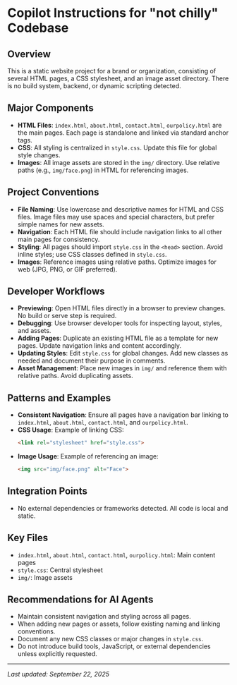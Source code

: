 # Copilot Instructions for "not chilly" Codebase

## Overview
This is a static website project for a brand or organization, consisting of several HTML pages, a CSS stylesheet, and an image asset directory. There is no build system, backend, or dynamic scripting detected.

## Major Components
- **HTML Files**: `index.html`, `about.html`, `contact.html`, `ourpolicy.html` are the main pages. Each page is standalone and linked via standard anchor tags.
- **CSS**: All styling is centralized in `style.css`. Update this file for global style changes.
- **Images**: All image assets are stored in the `img/` directory. Use relative paths (e.g., `img/face.png`) in HTML for referencing images.

## Project Conventions
- **File Naming**: Use lowercase and descriptive names for HTML and CSS files. Image files may use spaces and special characters, but prefer simple names for new assets.
- **Navigation**: Each HTML file should include navigation links to all other main pages for consistency.
- **Styling**: All pages should import `style.css` in the `<head>` section. Avoid inline styles; use CSS classes defined in `style.css`.
- **Images**: Reference images using relative paths. Optimize images for web (JPG, PNG, or GIF preferred).

## Developer Workflows
- **Previewing**: Open HTML files directly in a browser to preview changes. No build or serve step is required.
- **Debugging**: Use browser developer tools for inspecting layout, styles, and assets.
- **Adding Pages**: Duplicate an existing HTML file as a template for new pages. Update navigation links and content accordingly.
- **Updating Styles**: Edit `style.css` for global changes. Add new classes as needed and document their purpose in comments.
- **Asset Management**: Place new images in `img/` and reference them with relative paths. Avoid duplicating assets.

## Patterns and Examples
- **Consistent Navigation**: Ensure all pages have a navigation bar linking to `index.html`, `about.html`, `contact.html`, and `ourpolicy.html`.
- **CSS Usage**: Example of linking CSS:
  ```html
  <link rel="stylesheet" href="style.css">
  ```
- **Image Usage**: Example of referencing an image:
  ```html
  <img src="img/face.png" alt="Face">
  ```

## Integration Points
- No external dependencies or frameworks detected. All code is local and static.

## Key Files
- `index.html`, `about.html`, `contact.html`, `ourpolicy.html`: Main content pages
- `style.css`: Central stylesheet
- `img/`: Image assets

## Recommendations for AI Agents
- Maintain consistent navigation and styling across all pages.
- When adding new pages or assets, follow existing naming and linking conventions.
- Document any new CSS classes or major changes in `style.css`.
- Do not introduce build tools, JavaScript, or external dependencies unless explicitly requested.

---
_Last updated: September 22, 2025_
